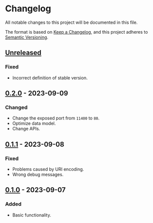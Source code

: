 # Changelog

All notable changes to this project will be documented in this file.

The format is based on [Keep a Changelog](https://keepachangelog.com/en/1.0.0/),
and this project adheres to [Semantic Versioning](https://semver.org/spec/v2.0.0.html).

## [Unreleased]

### Fixed

- Incorrect definition of stable version.

## [0.2.0] - 2023-09-09

### Changed

- Change the exposed port from `11400` to `80`.
- Optimize data model.
- Change APIs.

## [0.1.1] - 2023-09-08

### Fixed

- Problems caused by URI encoding.
- Wrong debug messages.

## [0.1.0] - 2023-09-07

### Added

- Basic functionality.

[unreleased]: https://github.com/LipPkg/LipIndex/compare/v0.2.0...HEAD
[0.2.0]: https://github.com/LipPkg/LipIndex/compare/v0.1.1...v0.2.0
[0.1.1]: https://github.com/LipPkg/LipIndex/compare/v0.1.0...v0.1.1
[0.1.0]: https://github.com/LipPkg/LipIndex/releases/tag/v0.1.0
